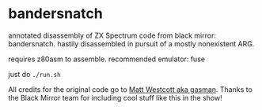 # bandersnatch
annotated disassembly of ZX Spectrum code from black mirror: bandersnatch. hastily disassembled in pursuit of a mostly nonexistent ARG.

requires z80asm to assemble. recommended emulator: fuse

just do `./run.sh`

All credits for the original code go to [Matt Westcott aka gasman](https://github.com/gasman). Thanks to the Black Mirror team for including cool stuff like this in the show!

